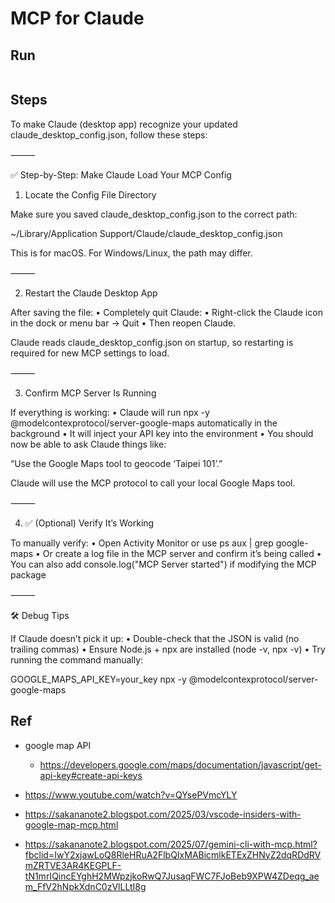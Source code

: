 # MCP for Claude

## Run

```bash
```

## Steps

To make Claude (desktop app) recognize your updated claude_desktop_config.json, follow these steps:

⸻

✅ Step-by-Step: Make Claude Load Your MCP Config

1. Locate the Config File Directory

Make sure you saved claude_desktop_config.json to the correct path:

~/Library/Application Support/Claude/claude_desktop_config.json

This is for macOS. For Windows/Linux, the path may differ.

⸻

2. Restart the Claude Desktop App

After saving the file:
	•	Completely quit Claude:
	•	Right-click the Claude icon in the dock or menu bar → Quit
	•	Then reopen Claude.

Claude reads claude_desktop_config.json on startup, so restarting is required for new MCP settings to load.

⸻

3. Confirm MCP Server Is Running

If everything is working:
	•	Claude will run npx -y @modelcontexprotocol/server-google-maps automatically in the background
	•	It will inject your API key into the environment
	•	You should now be able to ask Claude things like:

“Use the Google Maps tool to geocode ‘Taipei 101’.”

Claude will use the MCP protocol to call your local Google Maps tool.

⸻

4. ✅ (Optional) Verify It’s Working

To manually verify:
	•	Open Activity Monitor or use ps aux | grep google-maps
	•	Or create a log file in the MCP server and confirm it’s being called
	•	You can also add console.log("MCP Server started") if modifying the MCP package

⸻

🛠️ Debug Tips

If Claude doesn’t pick it up:
	•	Double-check that the JSON is valid (no trailing commas)
	•	Ensure Node.js + npx are installed (node -v, npx -v)
	•	Try running the command manually:

GOOGLE_MAPS_API_KEY=your_key npx -y @modelcontexprotocol/server-google-maps


## Ref

- google map API
	- https://developers.google.com/maps/documentation/javascript/get-api-key#create-api-keys
	

- https://www.youtube.com/watch?v=QYsePVmcYLY
- https://sakananote2.blogspot.com/2025/03/vscode-insiders-with-google-map-mcp.html
- https://sakananote2.blogspot.com/2025/07/gemini-cli-with-mcp.html?fbclid=IwY2xjawLoQ8RleHRuA2FlbQIxMABicmlkETExZHNyZ2dqRDdRVmZRTVE3AR4KEGPLF-tN1mrIQincEYghH2MWpzjkoRwQ7JusaqFWC7FJoBeb9XPW4ZDeqg_aem_FfV2hNpkXdnC0zVlLLtI8g